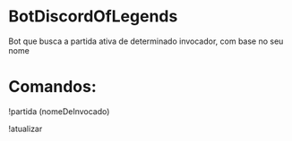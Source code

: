 # BotDiscordOfLegends
Bot que busca a partida ativa de determinado invocador, com base no seu nome

# Comandos:
<p>!partida (nomeDeInvocado)</p>
<p>!atualizar</p>
